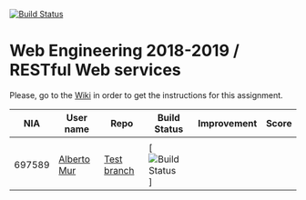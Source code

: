 [![Build Status](https://travis-ci.org/UNIZAR-30246-WebEngineering/lab3-restful-ws.svg?branch=master)](https://travis-ci.org/UNIZAR-30246-WebEngineering/lab3-restful-ws)
# Web Engineering 2018-2019 / RESTful Web services
Please, go to the [Wiki](https://github.com/UNIZAR-30246-WebEngineering/lab3-restful-ws/wiki) in order to get the instructions for this assignment.

| NIA    | User name | Repo | Build Status | Improvement | Score
|--------|-----------|------|--------------|-------------|--------
|        |           |      |              |             |
697589 | [Alberto Mur](https://github.com/697589) | [Test branch](https://github.com/697589/lab3-restful-ws/tree/test) | [![Build Status](https://travis-ci.org/697589/lab3-restful-ws.svg)]

